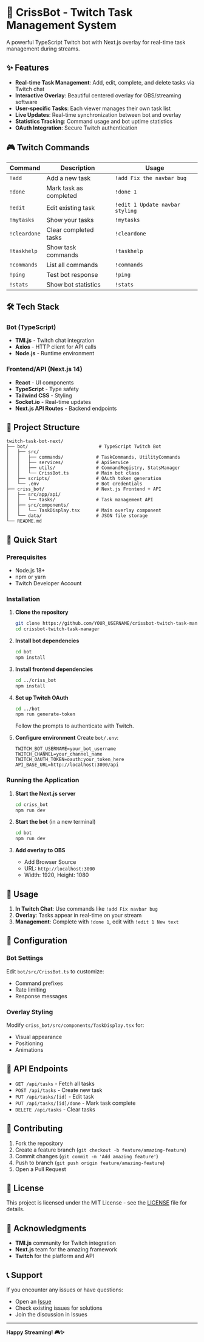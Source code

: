 # 🤖 CrissBot - Twitch Task Management System

A powerful TypeScript Twitch bot with Next.js overlay for real-time task management during streams.

## ✨ Features

- **Real-time Task Management**: Add, edit, complete, and delete tasks via Twitch chat
- **Interactive Overlay**: Beautiful centered overlay for OBS/streaming software
- **User-specific Tasks**: Each viewer manages their own task list
- **Live Updates**: Real-time synchronization between bot and overlay
- **Statistics Tracking**: Command usage and bot uptime statistics
- **OAuth Integration**: Secure Twitch authentication

## 🎮 Twitch Commands

| Command | Description | Usage |
|---------|-------------|-------|
| `!add` | Add a new task | `!add Fix the navbar bug` |
| `!done` | Mark task as completed | `!done 1` |
| `!edit` | Edit existing task | `!edit 1 Update navbar styling` |
| `!mytasks` | Show your tasks | `!mytasks` |
| `!cleardone` | Clear completed tasks | `!cleardone` |
| `!taskhelp` | Show task commands | `!taskhelp` |
| `!commands` | List all commands | `!commands` |
| `!ping` | Test bot response | `!ping` |
| `!stats` | Show bot statistics | `!stats` |

## 🛠️ Tech Stack

### **Bot (TypeScript)**
- **TMI.js** - Twitch chat integration
- **Axios** - HTTP client for API calls
- **Node.js** - Runtime environment

### **Frontend/API (Next.js 14)**
- **React** - UI components
- **TypeScript** - Type safety
- **Tailwind CSS** - Styling
- **Socket.io** - Real-time updates
- **Next.js API Routes** - Backend endpoints

## 📁 Project Structure

```
twitch-task-bot-next/
├── bot/                          # TypeScript Twitch Bot
│   ├── src/
│   │   ├── commands/            # TaskCommands, UtilityCommands
│   │   ├── services/            # ApiService
│   │   ├── utils/               # CommandRegistry, StatsManager
│   │   └── CrissBot.ts          # Main bot class
│   ├── scripts/                 # OAuth token generation
│   └── .env                     # Bot credentials
├── criss_bot/                   # Next.js Frontend + API
│   ├── src/app/api/
│   │   └── tasks/               # Task management API
│   ├── src/components/
│   │   └── TaskDisplay.tsx      # Main overlay component
│   └── data/                    # JSON file storage
└── README.md
```

## 🚀 Quick Start

### **Prerequisites**
- Node.js 18+ 
- npm or yarn
- Twitch Developer Account

### **Installation**

1. **Clone the repository**
   ```bash
   git clone https://github.com/YOUR_USERNAME/crissbot-twitch-task-manager.git
   cd crissbot-twitch-task-manager
   ```

2. **Install bot dependencies**
   ```bash
   cd bot
   npm install
   ```

3. **Install frontend dependencies**
   ```bash
   cd ../criss_bot
   npm install
   ```

4. **Set up Twitch OAuth**
   ```bash
   cd ../bot
   npm run generate-token
   ```
   Follow the prompts to authenticate with Twitch.

5. **Configure environment**
   Create `bot/.env`:
   ```env
   TWITCH_BOT_USERNAME=your_bot_username
   TWITCH_CHANNEL=your_channel_name
   TWITCH_OAUTH_TOKEN=oauth:your_token_here
   API_BASE_URL=http://localhost:3000/api
   ```

### **Running the Application**

1. **Start the Next.js server**
   ```bash
   cd criss_bot
   npm run dev
   ```

2. **Start the bot** (in a new terminal)
   ```bash
   cd bot
   npm run dev
   ```

3. **Add overlay to OBS**
   - Add Browser Source
   - URL: `http://localhost:3000`
   - Width: 1920, Height: 1080

## 🎯 Usage

1. **In Twitch Chat**: Use commands like `!add Fix navbar bug`
2. **Overlay**: Tasks appear in real-time on your stream
3. **Management**: Complete with `!done 1`, edit with `!edit 1 New text`

## 🔧 Configuration

### **Bot Settings**
Edit `bot/src/CrissBot.ts` to customize:
- Command prefixes
- Rate limiting
- Response messages

### **Overlay Styling**
Modify `criss_bot/src/components/TaskDisplay.tsx` for:
- Visual appearance
- Positioning
- Animations

## 📡 API Endpoints

- `GET /api/tasks` - Fetch all tasks
- `POST /api/tasks` - Create new task
- `PUT /api/tasks/[id]` - Edit task
- `PUT /api/tasks/[id]/done` - Mark task complete
- `DELETE /api/tasks` - Clear tasks

## 🤝 Contributing

1. Fork the repository
2. Create a feature branch (`git checkout -b feature/amazing-feature`)
3. Commit changes (`git commit -m 'Add amazing feature'`)
4. Push to branch (`git push origin feature/amazing-feature`)
5. Open a Pull Request

## 📄 License

This project is licensed under the MIT License - see the [LICENSE](LICENSE) file for details.

## 🙏 Acknowledgments

- **TMI.js** community for Twitch integration
- **Next.js** team for the amazing framework
- **Twitch** for the platform and API

## 📞 Support

If you encounter any issues or have questions:
- Open an [Issue](https://github.com/YOUR_USERNAME/crissbot-twitch-task-manager/issues)
- Check existing issues for solutions
- Join the discussion in Issues

---

**Happy Streaming! 🎮✨**

